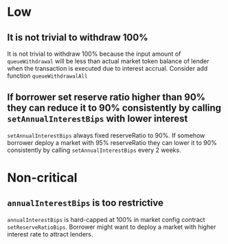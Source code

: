# Low
## It is not trivial to withdraw 100%
It is not trivial to withdraw 100% because the input amount of `queueWithdrawal` will be less than actual market token balance of lender when the transaction is executed due to interest accrual. Consider add function `queueWithdrawalAll`

## If borrower set reserve ratio higher than 90% they can reduce it to 90% consistently by calling `setAnnualInterestBips` with lower interest
`setAnnualInterestBips` always fixed reserveRatio to 90%. If somehow borrower deploy a market with 95% reserveRatio they can lower it to 90% consistently by calling `setAnnualInterestBips` every 2 weeks.

# Non-critical
## `annualInterestBips` is too restrictive
`annualInterestBips` is hard-capped at 100% in market config contract `setReserveRatioBips`. Borrower might want to deploy a market with higher interest rate to attract lenders.